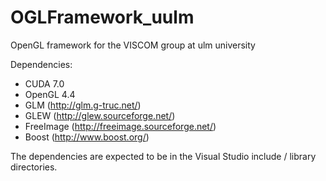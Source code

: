 # OGLFramework_uulm
OpenGL framework for the VISCOM group at ulm university

Dependencies:
- CUDA 7.0
- OpenGL 4.4
- GLM (http://glm.g-truc.net/)
- GLEW (http://glew.sourceforge.net/)
- FreeImage (http://freeimage.sourceforge.net/)
- Boost (http://www.boost.org/)

The dependencies are expected to be in the Visual Studio include / library directories.
